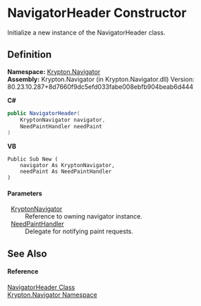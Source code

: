 # NavigatorHeader Constructor


Initialize a new instance of the NavigatorHeader class.



## Definition
**Namespace:** <a href="a21ac074-d119-3dc6-bd1c-d3a12c0128bc.md">Krypton.Navigator</a>  
**Assembly:** Krypton.Navigator (in Krypton.Navigator.dll) Version: 80.23.10.287+8d7660f9dc5efd033fabe008ebfb904beab6d444

**C#**
``` C#
public NavigatorHeader(
	KryptonNavigator navigator,
	NeedPaintHandler needPaint
)
```
**VB**
``` VB
Public Sub New ( 
	navigator As KryptonNavigator,
	needPaint As NeedPaintHandler
)
```



#### Parameters
<dl><dt>  <a href="5b32a15b-85d7-1db8-3c10-e43632f905eb.md">KryptonNavigator</a></dt><dd>Reference to owning navigator instance.</dd><dt>  <a href="33f685bd-f838-7c82-3e84-2827dccd141e.md">NeedPaintHandler</a></dt><dd>Delegate for notifying paint requests.</dd></dl>

## See Also


#### Reference
<a href="03e33cca-ecc9-b16b-acb4-90d9ee7e7257.md">NavigatorHeader Class</a>  
<a href="a21ac074-d119-3dc6-bd1c-d3a12c0128bc.md">Krypton.Navigator Namespace</a>  
